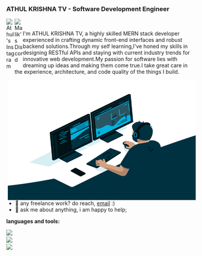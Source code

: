 
### ATHUL KRISHNA TV - Software Development Engineer
<!--
**ATHUL-123/ATHUL-123** is a ✨ _special_ ✨ repository because its `README.md` (this file) appears on your GitHub profile.

Here are some ideas to get you started:

- 🔭 I’m currently working on ...
- 🌱 I’m currently learning ...
- 👯 I’m looking to collaborate on ...
- 🤔 I’m looking for help with ...
- 💬 Ask me about ...
- 📫 How to reach me: ...
- 😄 Pronouns: ...
- ⚡ Fun fact: ...
-->





<a href="https://www.instagram.com/athul_tv/">
  <img align="left" alt="Athul's Instagram" width="22px" src="https://raw.githubusercontent.com/hussainweb/hussainweb/main/icons/instagram.png" />
</a>

<a href="https://www.linkedin.com/in/athul-tv-912779290/">
  <img align="left" alt="Malik's Discord" width="22px" src="https://raw.githubusercontent.com/hussainweb/hussainweb/main/icons/linkedin.png" />
</a>
<br/>


I'm ATHUL KRISHNA TV, a highly skilled MERN stack developer experienced in crafting dynamic front-end interfaces and robust backend solutions.Through my self learning,I've honed my skills in designing RESTful APIs and staying with current industry trends for innovative web development.My passion for software lies with dreaming up ideas and making them come true.I take great care in the experience, architecture, and code quality of the things I build.


  <img align="right" alt="GIF" src="https://github.com/ATHUL-123/ATHUL-123/blob/main/code.gif" width="500" height="320" />
  
- 💼 any freelance work? do reach, [email](mailto:athulkrishnatv702@gmail.com) :)
- 💬 ask me about anything, i am happy to help;

**languages and tools:**  

<a><img src="https://skillicons.dev/icons?i=nodejs,mongodb,js,ts,express" />
<a/> <br/>
<a><img src="https://skillicons.dev/icons?i=aws,firebase,git,react,redux" />
<a/>
 <br/>
<a><img src="https://skillicons.dev/icons?i=postman,figma,mysql,nginx" />
<a/>

    
